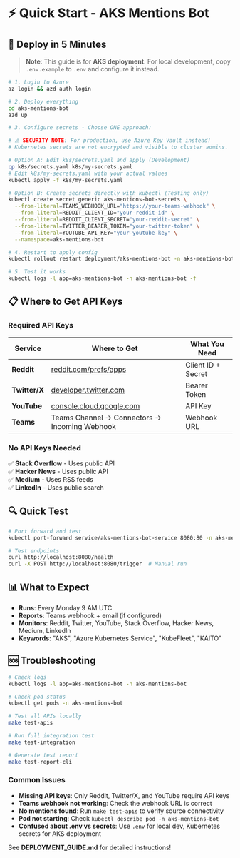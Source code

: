 # ⚡ Quick Start - AKS Mentions Bot

## 🚀 Deploy in 5 Minutes

> **Note**: This guide is for **AKS deployment**. For local development, copy `.env.example` to `.env` and configure it instead.

```bash
# 1. Login to Azure
az login && azd auth login

# 2. Deploy everything
cd aks-mentions-bot
azd up

# 3. Configure secrets - Choose ONE approach:

# ⚠️ SECURITY NOTE: For production, use Azure Key Vault instead!
# Kubernetes secrets are not encrypted and visible to cluster admins.

# Option A: Edit k8s/secrets.yaml and apply (Development)
cp k8s/secrets.yaml k8s/my-secrets.yaml
# Edit k8s/my-secrets.yaml with your actual values
kubectl apply -f k8s/my-secrets.yaml

# Option B: Create secrets directly with kubectl (Testing only)
kubectl create secret generic aks-mentions-bot-secrets \
  --from-literal=TEAMS_WEBHOOK_URL="https://your-teams-webhook" \
  --from-literal=REDDIT_CLIENT_ID="your-reddit-id" \
  --from-literal=REDDIT_CLIENT_SECRET="your-reddit-secret" \
  --from-literal=TWITTER_BEARER_TOKEN="your-twitter-token" \
  --from-literal=YOUTUBE_API_KEY="your-youtube-key" \
  --namespace=aks-mentions-bot

# 4. Restart to apply config
kubectl rollout restart deployment/aks-mentions-bot -n aks-mentions-bot

# 5. Test it works
kubectl logs -l app=aks-mentions-bot -n aks-mentions-bot -f
```

## 📋 Where to Get API Keys

### Required API Keys
| Service | Where to Get | What You Need |
|---------|-------------|---------------|
| **Reddit** | [reddit.com/prefs/apps](https://reddit.com/prefs/apps) | Client ID + Secret |
| **Twitter/X** | [developer.twitter.com](https://developer.twitter.com) | Bearer Token |
| **YouTube** | [console.cloud.google.com](https://console.cloud.google.com) | API Key |
| **Teams** | Teams Channel → Connectors → Incoming Webhook | Webhook URL |

### No API Keys Needed
✅ **Stack Overflow** - Uses public API  
✅ **Hacker News** - Uses public API  
✅ **Medium** - Uses RSS feeds  
✅ **LinkedIn** - Uses public search

## 🔍 Quick Test

```bash
# Port forward and test
kubectl port-forward service/aks-mentions-bot-service 8080:80 -n aks-mentions-bot

# Test endpoints
curl http://localhost:8080/health
curl -X POST http://localhost:8080/trigger  # Manual run
```

## 📊 What to Expect

- **Runs**: Every Monday 9 AM UTC
- **Reports**: Teams webhook + email (if configured)  
- **Monitors**: Reddit, Twitter, YouTube, Stack Overflow, Hacker News, Medium, LinkedIn
- **Keywords**: "AKS", "Azure Kubernetes Service", "KubeFleet", "KAITO"

## 🆘 Troubleshooting

```bash
# Check logs
kubectl logs -l app=aks-mentions-bot -n aks-mentions-bot

# Check pod status  
kubectl get pods -n aks-mentions-bot

# Test all APIs locally
make test-apis

# Run full integration test
make test-integration

# Generate test report
make test-report-cli
```

### Common Issues
- **Missing API keys**: Only Reddit, Twitter/X, and YouTube require API keys
- **Teams webhook not working**: Check the webhook URL is correct
- **No mentions found**: Run `make test-apis` to verify source connectivity
- **Pod not starting**: Check `kubectl describe pod -n aks-mentions-bot`
- **Confused about .env vs secrets**: Use `.env` for local dev, Kubernetes secrets for AKS deployment

See **DEPLOYMENT_GUIDE.md** for detailed instructions!
